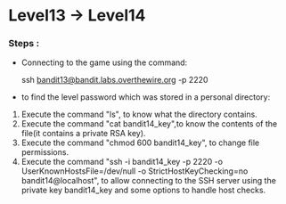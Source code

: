 # Level13 -> Level14

### Steps :
-  Connecting to the game using the command:
    
    ssh bandit13@bandit.labs.overthewire.org -p 2220


-  to find the level password which was stored in a personal directory:
1. Execute the command "ls", to know what the directory contains.
2. Execute the command "cat bandit14_key",to know the contents of the file(it contains a private RSA key).
3. Execute the command "chmod 600 bandit14_key", to change file permissions.
4. Execute the command "ssh -i bandit14_key -p 2220 -o UserKnownHostsFile=/dev/null -o StrictHostKeyChecking=no bandit14@localhost",
 to allow connecting to the SSH server using the private key bandit14_key and some options to handle host checks.
